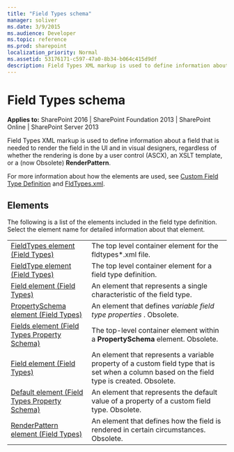 ```yaml
---
title: "Field Types schema"
manager: soliver
ms.date: 3/9/2015
ms.audience: Developer
ms.topic: reference
ms.prod: sharepoint
localization_priority: Normal
ms.assetid: 53176171-c597-47a0-8b34-b064c415d9df
description: Field Types XML markup is used to define information about a field that is needed to render the field in the UI and in visual designers, regardless of whether the rendering is done by a user control (ASCX), an XSLT template, or a (now Obsolete) RenderPattern. 
---
```


# Field Types schema

**Applies to:** SharePoint 2016 | SharePoint Foundation 2013 | SharePoint Online | SharePoint Server 2013
  
Field Types XML markup is used to define information about a field that is needed to render the field in the UI and in visual designers, regardless of whether the rendering is done by a user control (ASCX), an XSLT template, or a (now Obsolete) **RenderPattern**. 

For more information about how the elements are used, see [Custom Field Type Definition](https://msdn.microsoft.com/library/b3315997-671f-4c29-9518-48cc4592f205%28Office.15%29.aspx) and [FldTypes.xml](https://msdn.microsoft.com/library/8f8db866-03f8-4001-aae3-4c4102a7aed6%28Office.15%29.aspx).
  
## Elements

The following is a list of the elements included in the field type definition. Select the element name for detailed information about that element.
  
|||
|:-----|:-----|
| [FieldTypes element (Field Types)](fieldtypes-element-field-types.md)<br/> |The top level container element for the fldtypes\*.xml file.  <br/> |
| [FieldType element (Field Types)](fieldtype-element-field-types.md)<br/> |The top level container element for a field type definition.  <br/> |
| [Field element (Field Types)](field-element-field-types.md)<br/> |An element that represents a single characteristic of the field type.  <br/> |
| [PropertySchema element (Field Types)](propertyschema-element-field-types.md)<br/> |An element that defines  *variable field type properties*  . Obsolete.  <br/> |
| [Fields element (Field Types Property Schema)](fields-element-field-types-property-schema.md)<br/> |The top-level container element within a **PropertySchema** element. Obsolete.  <br/> |
| [Field element (Field Types)](field-element-field-types.md)<br/> |An element that represents a variable property of a custom field type that is set when a column based on the field type is created. Obsolete.  <br/> |
| [Default element (Field Types Property Schema)](default-element-field-types-property-schema.md)<br/> |An element that represents the default value of a property of a custom field type. Obsolete.  <br/> |
| [RenderPattern element (Field Types)](renderpattern-element-field-types.md)<br/> |An element that defines how the field is rendered in certain circumstances. Obsolete.  <br/> |
   
<br/>
